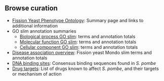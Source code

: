 ## Browse curation

- [Fission Yeast Phenotype Ontology](browse-curation/fission-yeast-phenotype-ontology): Summary page and links to additional information
- GO slim annotation summaries
	- [Biological process GO slim](browse-curation/fission-yeast-bp-go-slim-terms): terms and annotation totals
	- [Molecular function GO slim](browse-curation/fission-yeast-mf-go-slim-terms): terms and annotation totals
	- [Cellular component GO slim](browse-curation/fission-yeast-cc-go-slim-terms): terms and annotation totals
- [Disease association overview](browse-curation/disease-slim): Fission yeast Mondo slim terms and annotation totals
- [DNA binding sites](browse-curation/dna-binding-sites): Consensus binding sequences found in *S. pombe*
- [Drug targets](browse-curation/drugs-known-pombe-targets): List of drugs known to affect *S. pombe*, and their targets or mechanism of action
